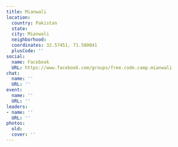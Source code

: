 ```yaml
---
title: Mianwali
location:
  country: Pakistan
  state: 
  city: Mianwali
  neighborhood: 
  coordinates: 32.57451, 71.580041
  plusCode: ''
social:
  name: Facebook
  URL: https://www.facebook.com/groups/free.code.camp.mianwali
chat:
  name: ''
  URL: ''
event:
  name: ''
  URL: ''
leaders:
- name: ''
  URL: ''
photos:
  old: 
  cover: ''
---
```


